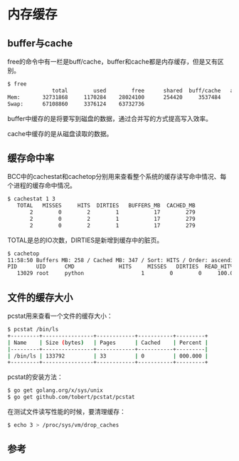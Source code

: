 <!-- toc -->
# 内存缓存

## buffer与cache

free的命令中有一栏是buff/cache，buffer和cache都是内存缓存，但是又有区别。

```sh
$ free
              total        used        free      shared  buff/cache   available
Mem:       32731868     1170284    28024100      254420     3537484    30824636
Swap:      67108860     3376124    63732736
```

buffer中缓存的是将要写到磁盘的数据，通过合并写的方式提高写入效率。

cache中缓存的是从磁盘读取的数据。

## 缓存命中率

BCC中的cachestat和cachetop分别用来查看整个系统的缓存读写命中情况、每个进程的缓存命中情况。

```sh
$ cachestat 1 3
   TOTAL   MISSES     HITS  DIRTIES   BUFFERS_MB  CACHED_MB
       2        0        2        1           17        279
       2        0        2        1           17        279
       2        0        2        1           17        279 

```

TOTAL是总的IO次数，DIRTIES是新增到缓存中的脏页。 

```sh
$ cachetop
11:58:50 Buffers MB: 258 / Cached MB: 347 / Sort: HITS / Order: ascending
PID      UID      CMD              HITS     MISSES   DIRTIES  READ_HIT%  WRITE_HIT%
   13029 root     python                  1        0        0     100.0%       0.0%
```

## 文件的缓存大小

pcstat用来查看一个文件的缓存大小：

```sh
$ pcstat /bin/ls
+---------+----------------+------------+-----------+---------+
| Name    | Size (bytes)   | Pages      | Cached    | Percent |
|---------+----------------+------------+-----------+---------|
| /bin/ls | 133792         | 33         | 0         | 000.000 |
+---------+----------------+------------+-----------+---------+
```

pcstat的安装方法：

```sh
$ go get golang.org/x/sys/unix
$ go get github.com/tobert/pcstat/pcstat
```

在测试文件读写性能的时候，要清理缓存：

```sh
$ echo 3 > /proc/sys/vm/drop_caches
```

## 参考
